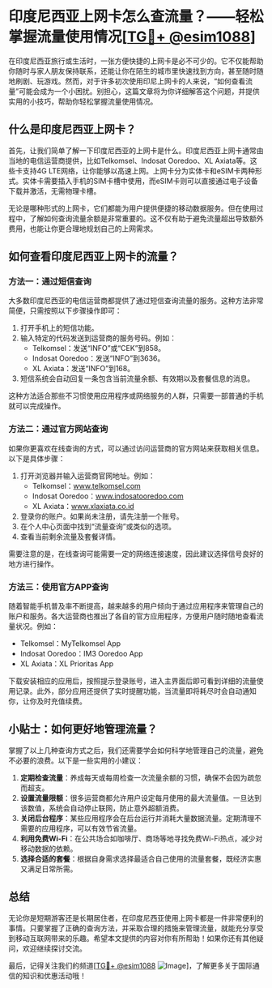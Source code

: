 # 印度尼西亚上网卡怎么查流量？——轻松掌握流量使用情况[[TG💪+ @esim1088](https://t.me/s/esim1088)]

在印度尼西亚旅行或生活时，一张方便快捷的上网卡是必不可少的。它不仅能帮助你随时与家人朋友保持联系，还能让你在陌生的城市里快速找到方向，甚至随时随地刷剧、玩游戏。然而，对于许多初次使用印尼上网卡的人来说，“如何查看流量”可能会成为一个小困扰。别担心，这篇文章将为你详细解答这个问题，并提供实用的小技巧，帮助你轻松掌握流量使用情况。

## 什么是印度尼西亚上网卡？

首先，让我们简单了解一下印度尼西亚的上网卡是什么。印度尼西亚上网卡通常由当地的电信运营商提供，比如Telkomsel、Indosat Ooredoo、XL Axiata等。这些卡支持4G LTE网络，让你能够以高速上网。上网卡分为实体卡和eSIM卡两种形式。实体卡需要插入手机的SIM卡槽中使用，而eSIM卡则可以直接通过电子设备下载并激活，无需物理卡槽。

无论是哪种形式的上网卡，它们都能为用户提供便捷的移动数据服务。但在使用过程中，了解如何查询流量余额是非常重要的。这不仅有助于避免流量超出导致额外费用，也能让你更合理地规划自己的上网需求。

## 如何查看印度尼西亚上网卡的流量？

### 方法一：通过短信查询

大多数印度尼西亚的电信运营商都提供了通过短信查询流量的服务。这种方法非常简便，只需按照以下步骤操作即可：

1. 打开手机上的短信功能。
2. 输入特定的代码发送到运营商的服务号码。例如：
   - Telkomsel：发送“INFO”或“CEK”到858。
   - Indosat Ooredoo：发送“INFO”到3636。
   - XL Axiata：发送“INFO”到168。
3. 短信系统会自动回复一条包含当前流量余额、有效期以及套餐信息的消息。

这种方法适合那些不习惯使用应用程序或网络服务的人群，只需要一部普通的手机就可以完成操作。

### 方法二：通过官方网站查询

如果你更喜欢在线查询的方式，可以通过访问运营商的官方网站来获取相关信息。以下是具体步骤：

1. 打开浏览器并输入运营商官网地址。例如：
   - Telkomsel：www.telkomsel.com
   - Indosat Ooredoo：www.indosatooredoo.com
   - XL Axiata：www.xlaxiata.co.id
2. 登录你的账户。如果尚未注册，请先注册一个账号。
3. 在个人中心页面中找到“流量查询”或类似的选项。
4. 查看当前剩余流量及套餐详情。

需要注意的是，在线查询可能需要一定的网络连接速度，因此建议选择信号良好的地方进行操作。

### 方法三：使用官方APP查询

随着智能手机普及率不断提高，越来越多的用户倾向于通过应用程序来管理自己的账户和服务。各大运营商也推出了各自的官方应用程序，方便用户随时随地查看流量状况。例如：

- Telkomsel：MyTelkomsel App
- Indosat Ooredoo：IM3 Ooredoo App
- XL Axiata：XL Prioritas App

下载安装相应的应用后，按照提示登录账号，进入主界面后即可看到详细的流量使用记录。此外，部分应用还提供了实时提醒功能，当流量即将耗尽时会自动通知你，让你及时充值续费。

## 小贴士：如何更好地管理流量？

掌握了以上几种查询方式之后，我们还需要学会如何科学地管理自己的流量，避免不必要的浪费。以下是一些实用的小建议：

1. **定期检查流量**：养成每天或每周检查一次流量余额的习惯，确保不会因为疏忽而超支。
2. **设置流量限额**：很多运营商都允许用户设定每月使用的最大流量值。一旦达到该数值，系统会自动停止联网，防止意外超额消费。
3. **关闭后台程序**：某些应用程序会在后台运行并消耗大量数据流量。定期清理不需要的应用程序，可以有效节省流量。
4. **利用免费Wi-Fi**：在公共场合如咖啡厅、商场等地寻找免费Wi-Fi热点，减少对移动数据的依赖。
5. **选择合适的套餐**：根据自身需求选择最适合自己使用的流量套餐，既经济实惠又满足日常所需。

## 总结

无论你是短期游客还是长期居住者，在印度尼西亚使用上网卡都是一件非常便利的事情。只要掌握了正确的查询方法，并采取合理的措施来管理流量，就能充分享受到移动互联网带来的乐趣。希望本文提供的内容对你有所帮助！如果你还有其他疑问，欢迎继续探讨交流。

最后，记得关注我们的频道[[TG💪+ @esim1088](https://t.me/s/esim1088) ![Image](https://i.postimg.cc/4NQfJmqS/Snipaste-2025-05-13-00-14-12.png)]，了解更多关于国际通信的知识和优惠活动哦！